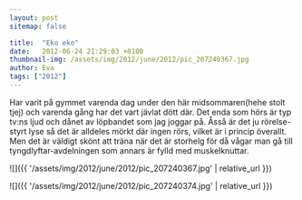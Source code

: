 ```yaml
---
layout: post
sitemap: false

title:  "Eko eko"
date:   2012-06-24 21:29:03 +0100
thumbnail-img: /assets/img/2012/june/2012/pic_207240367.jpg
author: Eva
tags: ["2012"]
---
```


Har varit på gymmet varenda dag under den här midsommaren(hehe stolt tjej) och varenda gång har det vart jävlat dött där. Det enda som hörs är typ tv:ns ljud och dånet av löpbandet som jag joggar på. Åsså är det ju rörelse-styrt lyse så det är alldeles mörkt där ingen rörs, vilket är i princip överallt.  Men det är väldigt skönt att träna när det är storhelg för då vågar man gå till tyngdlyftar-avdelningen som annars är fylld med muskelknuttar.

![]({{ '/assets/img/2012/june/2012/pic_207240367.jpg'  | relative_url }})

![]({{ '/assets/img/2012/june/2012/pic_207240374.jpg'  | relative_url }})

